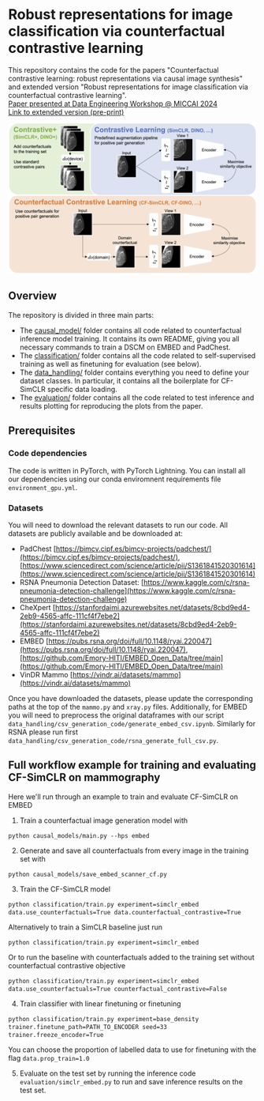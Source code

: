 # Robust representations for image classification via counterfactual contrastive learning

This repository contains the code for the papers "Counterfactual contrastive learning: robust representations via causal image synthesis" and extended version "Robust representations for image classification via counterfactual contrastive learning". <br>
[Paper presented at Data Engineering Workshop @ MICCAI 2024](https://arxiv.org/abs/2403.09605)<br>
[Link to extended version (pre-print)](https://arxiv.org/abs/2409.10365)

![alt text](figure1.png)

## Overview
The repository is divided in three main parts:
* The [causal_model/](causal_models/) folder contains all code related to counterfactual inference model training. It contains its own README, giving you all necessary commands to train a DSCM on EMBED and PadChest.
* The [classification/](classification/) folder contains all the code related to self-supervised training as well as finetuning for evaluation (see below).
* The [data_handling/](data_handling/) folder contains everything you need to define your dataset classes. In particular, it contains all the boilerplate for CF-SimCLR specific data loading.
* The [evaluation/](evaluation/) folder contains all the code related to test inference and results plotting for reproducing the plots from the paper. 


## Prerequisites

### Code dependencies
The code is written in PyTorch, with PyTorch Lightning. 
You can install all our dependencies using our conda enviromnent requirements file `environment_gpu.yml`. 

### Datasets
You will need to download the relevant datasets to run our code. 
All datasets are publicly available and be downloaded at:
* PadChest [https://bimcv.cipf.es/bimcv-projects/padchest/](https://bimcv.cipf.es/bimcv-projects/padchest/), [https://www.sciencedirect.com/science/article/pii/S1361841520301614](https://www.sciencedirect.com/science/article/pii/S1361841520301614)
* RSNA Pneumonia Detection Dataset: [https://www.kaggle.com/c/rsna-pneumonia-detection-challenge](https://www.kaggle.com/c/rsna-pneumonia-detection-challenge)
* CheXpert [https://stanfordaimi.azurewebsites.net/datasets/8cbd9ed4-2eb9-4565-affc-111cf4f7ebe2](https://stanfordaimi.azurewebsites.net/datasets/8cbd9ed4-2eb9-4565-affc-111cf4f7ebe2)
* EMBED [https://pubs.rsna.org/doi/full/10.1148/ryai.220047](https://pubs.rsna.org/doi/full/10.1148/ryai.220047), [https://github.com/Emory-HITI/EMBED_Open_Data/tree/main](https://github.com/Emory-HITI/EMBED_Open_Data/tree/main)
* VinDR Mammo [https://vindr.ai/datasets/mammo](https://vindr.ai/datasets/mammo)

Once you have downloaded the datasets, please update the corresponding paths at the top of the `mammo.py` and `xray.py` files.
Additionally, for EMBED you will need to preprocess the original dataframes with our script `data_handling/csv_generation_code/generate_embed_csv.ipynb`. Similarly for RSNA please run first `data_handling/csv_generation_code/rsna_generate_full_csv.py`.


## Full workflow example for training and evaluating CF-SimCLR on mammography
Here we'll run through an example to train and evaluate CF-SimCLR on EMBED

1. Train a counterfactual image generation model with 
```
python causal_models/main.py --hps embed
```

2. Generate and save all counterfactuals from every image in the training set with
```
python causal_models/save_embed_scanner_cf.py
```

3. Train the CF-SimCLR model
``` 
python classification/train.py experiment=simclr_embed data.use_counterfactuals=True data.counterfactual_contrastive=True
```
Alternatively to train a SimCLR baseline just run
``` 
python classification/train.py experiment=simclr_embed
```
Or to run the baseline with counterfactuals added to the training set without counterfactual contrastive objective
``` 
python classification/train.py experiment=simclr_embed data.use_counterfactuals=True counterfactual_contrastive=False
```

4. Train classifier with linear finetuning or finetuning
```
python classification/train.py experiment=base_density trainer.finetune_path=PATH_TO_ENCODER seed=33 trainer.freeze_encoder=True
```
You can choose the proportion of labelled data to use for finetuning with the flag `data.prop_train=1.0`

5. Evaluate on the test set by running the inference code `evaluation/simclr_embed.py` to run and save inference results on the test set. 
